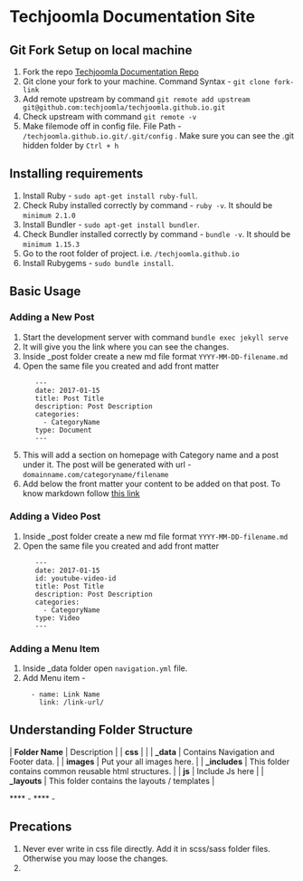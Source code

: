 
# Techjoomla Documentation Site

## Git Fork Setup on local machine

1. Fork the repo <a href="https://github.com/techjoomla/techjoomla.github.io" target="_blank">Techjoomla Documentation Repo</a>
2. Git clone your fork to your machine. Command Syntax - ```git clone fork-link```
3. Add remote upstream by command ```git remote add upstream git@github.com:techjoomla/techjoomla.github.io.git```
4. Check upstream with command ```git remote -v```
5. Make filemode off in config file. File Path - ```/techjoomla.github.io.git/.git/config``` . Make sure you can see the .git hidden folder by ```Ctrl + h```

## Installing requirements

1. Install Ruby - ```sudo apt-get install ruby-full```.
2. Check Ruby installed correctly by command - ```ruby -v```. It should be ```minimum 2.1.0```
3. Install Bundler - ```sudo apt-get install bundler```.
4. Check Bundler installed correctly by command - ```bundle -v```. It should be ```minimum 1.15.3```
5. Go to the root folder of project. i.e. ```/techjoomla.github.io```
6. Install Rubygems - ```sudo bundle install```.

## Basic Usage

### Adding a New Post

1. Start the development server with command ```bundle exec jekyll serve```
2. It will give you the link where you can see the changes.
3. Inside _post folder create a new md file format ```YYYY-MM-DD-filename.md```
4. Open the same file you created and add front matter 
     ``` 
        ---
        date: 2017-01-15
        title: Post Title
        description: Post Description
        categories:
          - CategoryName
        type: Document
        --- 
     ```
5. This will add a section on homepage with Category name and a post under it. The post will be generated with url - ```domainname.com/categoryname/filename```
6. Add below the front matter your content to be added on that post. To know markdown follow [this link](https://github.com/adam-p/markdown-here/wiki/Markdown-Cheatsheet)

### Adding a Video Post

1. Inside _post folder create a new md file format ```YYYY-MM-DD-filename.md```
2. Open the same file you created and add front matter 
     ``` 
        ---
        date: 2017-01-15
        id: youtube-video-id
        title: Post Title
        description: Post Description
        categories:
          - CategoryName
        type: Video
        --- 
     ```
 
### Adding a Menu Item

1. Inside _data folder open ```navigation.yml``` file.
2. Add Menu item - 
    ```
      - name: Link Name
        link: /link-url/
    ```
## Understanding Folder Structure

| **Folder Name**  | Description                                           |
| **css**          |                                                       |
| **_data**        | Contains Navigation and Footer data.                  |
| **images**       | Put your all images here.                             |
| **_includes**    | This folder contains common reusable html structures. |
| **js**           | Include Js here                                       |
| **_layouts**     | This folder contains the layouts / templates          |


**** - 
**** - 

## Precations

1. Never ever write in css file directly. Add it in scss/sass folder files. Otherwise you may loose the changes.
2. 
